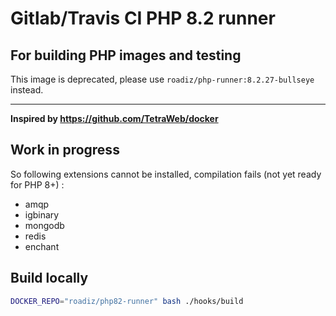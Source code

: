 # Gitlab/Travis CI PHP 8.2 runner
## For building PHP images and testing

This image is deprecated, please use `roadiz/php-runner:8.2.27-bullseye` instead.

---

**Inspired by https://github.com/TetraWeb/docker**

## Work in progress

So following extensions cannot be installed, compilation fails (not yet ready for PHP 8+) :

- amqp
- igbinary
- mongodb
- redis
- enchant

## Build locally

```bash
DOCKER_REPO="roadiz/php82-runner" bash ./hooks/build
```
